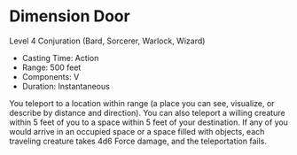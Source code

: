 # Dimension Door
Level 4 Conjuration (Bard, Sorcerer, Warlock, Wizard)

- Casting Time: Action
- Range: 500 feet
- Components: V
- Duration: Instantaneous

You teleport to a location within range (a place you can see, visualize, or describe by distance and direction). You can also teleport a willing creature within 5 feet of you to a space within 5 feet of your destination. If any of you would arrive in an occupied space or a space filled with objects, each traveling creature takes 4d6 Force damage, and the teleportation fails.

